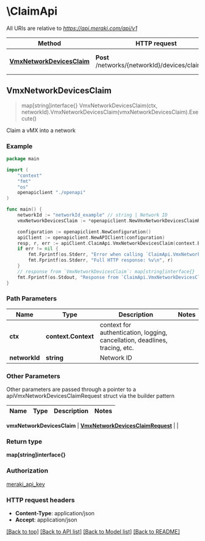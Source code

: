 # \ClaimApi

All URIs are relative to *https://api.meraki.com/api/v1*

Method | HTTP request | Description
------------- | ------------- | -------------
[**VmxNetworkDevicesClaim**](ClaimApi.md#VmxNetworkDevicesClaim) | **Post** /networks/{networkId}/devices/claim/vmx | Claim a vMX into a network



## VmxNetworkDevicesClaim

> map[string]interface{} VmxNetworkDevicesClaim(ctx, networkId).VmxNetworkDevicesClaim(vmxNetworkDevicesClaim).Execute()

Claim a vMX into a network



### Example

```go
package main

import (
    "context"
    "fmt"
    "os"
    openapiclient "./openapi"
)

func main() {
    networkId := "networkId_example" // string | Network ID
    vmxNetworkDevicesClaim := *openapiclient.NewVmxNetworkDevicesClaimRequest("Size_example") // VmxNetworkDevicesClaimRequest | 

    configuration := openapiclient.NewConfiguration()
    apiClient := openapiclient.NewAPIClient(configuration)
    resp, r, err := apiClient.ClaimApi.VmxNetworkDevicesClaim(context.Background(), networkId).VmxNetworkDevicesClaim(vmxNetworkDevicesClaim).Execute()
    if err != nil {
        fmt.Fprintf(os.Stderr, "Error when calling `ClaimApi.VmxNetworkDevicesClaim``: %v\n", err)
        fmt.Fprintf(os.Stderr, "Full HTTP response: %v\n", r)
    }
    // response from `VmxNetworkDevicesClaim`: map[string]interface{}
    fmt.Fprintf(os.Stdout, "Response from `ClaimApi.VmxNetworkDevicesClaim`: %v\n", resp)
}
```

### Path Parameters


Name | Type | Description  | Notes
------------- | ------------- | ------------- | -------------
**ctx** | **context.Context** | context for authentication, logging, cancellation, deadlines, tracing, etc.
**networkId** | **string** | Network ID | 

### Other Parameters

Other parameters are passed through a pointer to a apiVmxNetworkDevicesClaimRequest struct via the builder pattern


Name | Type | Description  | Notes
------------- | ------------- | ------------- | -------------

 **vmxNetworkDevicesClaim** | [**VmxNetworkDevicesClaimRequest**](VmxNetworkDevicesClaimRequest.md) |  | 

### Return type

**map[string]interface{}**

### Authorization

[meraki_api_key](../README.md#meraki_api_key)

### HTTP request headers

- **Content-Type**: application/json
- **Accept**: application/json

[[Back to top]](#) [[Back to API list]](../README.md#documentation-for-api-endpoints)
[[Back to Model list]](../README.md#documentation-for-models)
[[Back to README]](../README.md)

